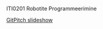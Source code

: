 ITI0201 Robotite Programmeerimine

[GitPitch slideshow](https://gitpitch.com/iti0201/iti0201/lecture-05)
